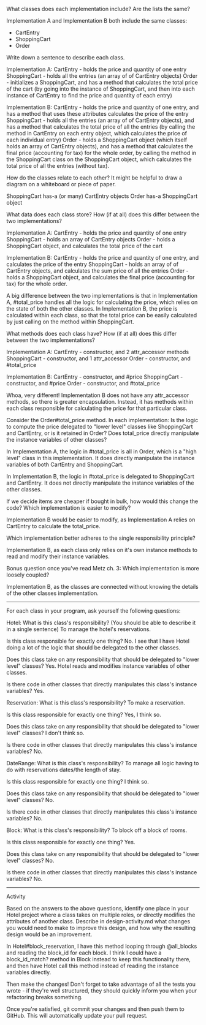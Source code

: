What classes does each implementation include? Are the lists the same?

Implementation A and Implementation B both include the same classes:
- CartEntry
- ShoppingCart
- Order


Write down a sentence to describe each class.

Implementation A:
CartEntry - holds the price and quantity of one entry
ShoppingCart - holds all the entries (an array of of CartEntry objects)
Order - initializes a ShoppingCart, and has a method that calculates the total price of the cart (by going into the instance of ShoppingCart, and then into each instance of CartEntry to find the price and quantity of each entry)

Implementation B:
CartEntry - holds the price and quantity of one entry, and has a method that uses these attributes calculates the price of the entry
ShoppingCart -  holds all the entries (an array of of CartEntry objects), and has a method that calculates the total price of all the entries (by calling the method in CartEntry on each entry object, which calculates the price of each individual entry)
Order - holds a ShoppingCart object (which itself holds an array of CartEntry objects), and has a method that calculates the final price (accounting for tax) for the whole order, by calling the method in the ShoppingCart class on the ShoppingCart object, which calculates the total price of all the entries (without tax).


How do the classes relate to each other? It might be helpful to draw a diagram on a whiteboard or piece of paper.

ShoppingCart has-a (or many) CartEntry objects
Order has-a ShoppingCart object


What data does each class store? How (if at all) does this differ between the two implementations?

Implementation A:
CartEntry - holds the price and quantity of one entry
ShoppingCart - holds an array of CartEntry objects
Order - holds a ShoppingCart object, and calculates the total price of the cart

Implementation B:
CartEntry - holds the price and quantity of one entry, and calculates the price of the entry
ShoppingCart -  holds an array of of CartEntry objects, and calculates the sum price of all the entries
Order - holds a ShoppingCart object, and calculates the final price (accounting for tax) for the whole order.

A big difference between the two implementations is that in Implementation A, #total_price handles all the logic for calculating the price, which relies on the state of both the other classes. In Implementation B, the price is calculated within each class, so that the total price can be easily calculated by just calling on the method within ShoppingCart.


What methods does each class have? How (if at all) does this differ between the two implementations?

Implementation A:
CartEntry - constructor, and 2 attr_accessor methods
ShoppingCart - constructor, and 1 attr_accessor
Order - constructor, and #total_price

Implementation B:
CartEntry - constructor, and #price
ShoppingCart -  constructor, and #price
Order - constructor, and #total_price

Whoa, very different! Implementation B does not have any attr_accessor methods, so there is greater encapsulation. Instead, it has methods within each class responsible for calculating the price for that particular class.


Consider the Order#total_price method. In each implementation:
Is the logic to compute the price delegated to "lower level" classes like ShoppingCart and CartEntry, or is it retained in Order? Does total_price directly manipulate the instance variables of other classes?

In Implementation A, the logic in #total_price is all in Order, which is a "high level" class in this implementation. It does directly manipulate the instance variables of both CartEntry and ShoppingCart.

In Implementation B, the logic in #total_price is delegated to ShoppingCart and CartEntry. It does not directly manipulate the instance variables of the other classes.


If we decide items are cheaper if bought in bulk, how would this change the code? Which implementation is easier to modify?

Implementation B would be easier to modify, as Implementation A relies on CartEntry to calculate the total_price.


Which implementation better adheres to the single responsibility principle?

Implementation B, as each class only relies on it's own instance methods to read and modify their instance variables.


Bonus question once you've read Metz ch. 3: Which implementation is more loosely coupled?

Implementation B, as the classes are connected without knowing the details of the other classes implementation.

---

For each class in your program, ask yourself the following questions:

Hotel:
What is this class's responsibility? (You should be able to describe it in a single sentence)
To manage the hotel's reservations.

Is this class responsible for exactly one thing?
No. I see that I have Hotel doing a lot of the logic that should be delegated to the other classes.

Does this class take on any responsibility that should be delegated to "lower level" classes?
Yes. Hotel reads and modifies instance variables of other classes.

Is there code in other classes that directly manipulates this class's instance variables?
Yes.

Reservation:
What is this class's responsibility?
To make a reservation.

Is this class responsible for exactly one thing?
Yes, I think so.

Does this class take on any responsibility that should be delegated to "lower level" classes?
I don't think so.

Is there code in other classes that directly manipulates this class's instance variables?
No.

DateRange:
What is this class's responsibility?
To manage all logic having to do with reservations dates/the length of stay.

Is this class responsible for exactly one thing?
I think so.

Does this class take on any responsibility that should be delegated to "lower level" classes?
No.

Is there code in other classes that directly manipulates this class's instance variables?
No.

Block:
What is this class's responsibility?
To block off a block of rooms.

Is this class responsible for exactly one thing?
Yes.

Does this class take on any responsibility that should be delegated to "lower level" classes?
No.

Is there code in other classes that directly manipulates this class's instance variables?
No.

---
Activity

Based on the answers to the above questions, identify one place in your Hotel project where a class takes on multiple roles, or directly modifies the attributes of another class. Describe in design-activity.md what changes you would need to make to improve this design, and how why the resulting design would be an improvement.

In Hotel#block_reservation, I have this method looping through @all_blocks and reading the block_id for each block. I think I could have a block_id_match? method in Block instead to keep this functionality there, and then have Hotel call this method instead of reading the instance variables directly.


Then make the changes! Don't forget to take advantage of all the tests you wrote - if they're well structured, they should quickly inform you when your refactoring breaks something.

Once you're satisfied, git commit your changes and then push them to GitHub. This will automatically update your pull request.
